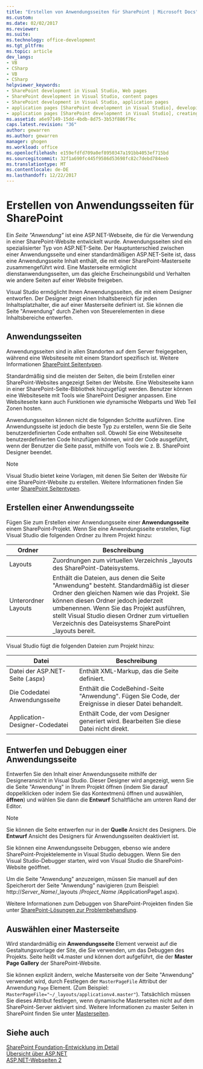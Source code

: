 ```yaml
---
title: "Erstellen von Anwendungsseiten für SharePoint | Microsoft Docs"
ms.custom: 
ms.date: 02/02/2017
ms.reviewer: 
ms.suite: 
ms.technology: office-development
ms.tgt_pltfrm: 
ms.topic: article
dev_langs:
- VB
- CSharp
- VB
- CSharp
helpviewer_keywords:
- SharePoint development in Visual Studio, Web pages
- SharePoint development in Visual Studio, content pages
- SharePoint development in Visual Studio, application pages
- application pages [SharePoint development in Visual Studio], developing
- application pages [SharePoint development in Visual Studio], creating
ms.assetid: a6e97149-15dd-4bdb-8d75-3b53f886f76c
caps.latest.revision: "36"
author: gewarren
ms.author: gewarren
manager: ghogen
ms.workload: office
ms.openlocfilehash: e159efdfd709a0ef8950347a191bb4053ef715bd
ms.sourcegitcommit: 32f1a690fc445f9586d53698fc82c7debd784eeb
ms.translationtype: MT
ms.contentlocale: de-DE
ms.lasthandoff: 12/22/2017
---
```

# <a name="creating-application-pages-for-sharepoint"></a>Erstellen von Anwendungsseiten für SharePoint
  Ein *Seite "Anwendung"* ist eine ASP.NET-Webseite, die für die Verwendung in einer SharePoint-Website entwickelt wurde. Anwendungsseiten sind ein spezialisierter Typ von ASP.NET-Seite. Der Hauptunterschied zwischen einer Anwendungsseite und einer standardmäßigen ASP.NET-Seite ist, dass eine Anwendungsseite Inhalt enthält, die mit einer SharePoint-Masterseite zusammengeführt wird. Eine Masterseite ermöglicht dienstanwendungsseiten, um das gleiche Erscheinungsbild und Verhalten wie andere Seiten auf einer Website freigeben.  
  
 Visual Studio ermöglicht Ihnen Anwendungsseiten, die mit einem Designer entworfen. Der Designer zeigt einen Inhaltsbereich für jeden Inhaltsplatzhalter, die auf einer Masterseite definiert ist. Sie können die Seite "Anwendung" durch Ziehen von Steuerelementen in diese Inhaltsbereiche entwerfen.  
  
## <a name="application-pages"></a>Anwendungsseiten  
 Anwendungsseiten sind in allen Standorten auf dem Server freigegeben, während eine Websiteseite mit einem Standort spezifisch ist. Weitere Informationen [SharePoint Seitentypen](http://go.microsoft.com/fwlink/?LinkID=211584).  
  
 Standardmäßig sind die meisten der Seiten, die beim Erstellen einer SharePoint-Websites angezeigt Seiten der Website. Eine Websiteseite kann in einer SharePoint-Seite-Bibliothek hinzugefügt werden. Benutzer können eine Websiteseite mit Tools wie SharePoint Designer anpassen. Eine Websiteseite kann auch Funktionen wie dynamische Webparts und Web Teil Zonen hosten.  
  
 Anwendungsseiten können nicht die folgenden Schritte ausführen. Eine Anwendungsseite ist jedoch die beste Typ zu erstellen, wenn Sie die Seite benutzerdefinierten Code enthalten soll. Obwohl Sie eine Websiteseite benutzerdefinierten Code hinzufügen können, wird der Code ausgeführt, wenn der Benutzer die Seite passt, mithilfe von Tools wie z. B. SharePoint Designer beendet.  
  
> [!NOTE]  
>  Visual Studio bietet keine Vorlagen, mit denen Sie Seiten der Website für eine SharePoint-Website zu erstellen. Weitere Informationen finden Sie unter [SharePoint Seitentypen](http://go.microsoft.com/fwlink/?LinkID=211584).  
  
## <a name="creating-an-application-page"></a>Erstellen einer Anwendungsseite  
 Fügen Sie zum Erstellen einer Anwendungsseite einer **Anwendungsseite** einem SharePoint-Projekt. Wenn Sie eine Anwendungsseite erstellen, fügt Visual Studio die folgenden Ordner zu Ihrem Projekt hinzu:  
  
|Ordner|Beschreibung|  
|------------|-----------------|  
|Layouts|Zuordnungen zum virtuellen Verzeichnis _layouts des SharePoint-Dateisystems.|  
|Unterordner Layouts|Enthält die Dateien, aus denen die Seite "Anwendung" besteht. Standardmäßig ist dieser Ordner den gleichen Namen wie das Projekt. Sie können diesen Ordner jedoch jederzeit umbenennen. Wenn Sie das Projekt ausführen, stellt Visual Studio diesen Ordner zum virtuellen Verzeichnis des Dateisystems SharePoint _layouts bereit.|  
  
 Visual Studio fügt die folgenden Dateien zum Projekt hinzu:  
  
|Datei|Beschreibung|  
|----------|-----------------|  
|Datei der ASP.NET-Seite (.aspx)|Enthält XML-Markup, das die Seite definiert.|  
|Die Codedatei Anwendungsseite|Enthält die CodeBehind-Seite "Anwendung". Fügen Sie Code, der Ereignisse in dieser Datei behandelt.|  
|Application-Designer-Codedatei|Enthält Code, der vom Designer generiert wird. Bearbeiten Sie diese Datei nicht direkt.|  
  
## <a name="designing-and-debugging-an-application-page"></a>Entwerfen und Debuggen einer Anwendungsseite  
 Entwerfen Sie den Inhalt einer Anwendungsseite mithilfe der Designeransicht in Visual Studio. Dieser Designer wird angezeigt, wenn Sie die Seite "Anwendung" in Ihrem Projekt öffnen (indem Sie darauf doppelklicken oder indem Sie das Kontextmenü öffnen und auswählen, **öffnen**) und wählen Sie dann die **Entwurf** Schaltfläche am unteren Rand der Editor.  
  
> [!NOTE]  
>  Sie können die Seite entwerfen nur in der **Quelle** Ansicht des Designers. Die **Entwurf** Ansicht des Designers für Anwendungsseiten deaktiviert ist.  
  
 Sie können eine Anwendungsseite Debuggen, ebenso wie andere SharePoint-Projektelemente in Visual Studio debuggen. Wenn Sie den Visual Studio-Debugger starten, wird von Visual Studio die SharePoint-Website geöffnet.  
  
 Um die Seite "Anwendung" anzuzeigen, müssen Sie manuell auf den Speicherort der Seite "Anwendung" navigieren (zum Beispiel: http://*Server_Name*/_layouts /*Project_Name*  /ApplicationPage1.aspx).  
  
 Weitere Informationen zum Debuggen von SharePoint-Projekten finden Sie unter [SharePoint-Lösungen zur Problembehandlung](../sharepoint/troubleshooting-sharepoint-solutions.md).  
  
## <a name="choosing-a-master-page"></a>Auswählen einer Masterseite  
 Wird standardmäßig ein **Anwendungsseite** Element verweist auf die Gestaltungsvorlage der Site, die Sie verwenden, um das Debuggen des Projekts. Seite heißt v4.master und können dort aufgeführt, die der **Master Page Gallery** der SharePoint-Website.  
  
 Sie können explizit ändern, welche Masterseite von der Seite "Anwendung" verwendet wird, durch Festlegen der `MasterPageFile` Attribut der Anwendung `Page` Element. (Zum Beispiel: `MasterPageFile="~/_layouts/applicationv4.master"`). Tatsächlich müssen Sie dieses Attribut festlegen, wenn dynamische Masterseiten nicht auf dem SharePoint-Server aktiviert sind. Weitere Informationen zu master Seiten in SharePoint finden Sie unter [Masterseiten](http://go.microsoft.com/fwlink/?LinkID=169281).  
  
## <a name="see-also"></a>Siehe auch  
 [SharePoint Foundation-Entwicklung im Detail](http://go.microsoft.com/fwlink/?LinkID=182103)   
 [Übersicht über ASP.NET](/aspnet/overview)   
 [ASP.NET-Webseiten 2](/aspnet/web-pages/index)   
  
  